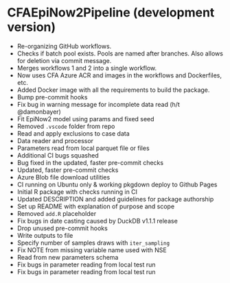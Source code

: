 # CFAEpiNow2Pipeline (development version)

* Re-organizing GitHub workflows.
* Checks if batch pool exists. Pools are named after branches. Also allows for deletion via commit message.
* Merges workflows 1 and 2 into a single workflow.
* Now uses CFA Azure ACR and images in the workflows and Dockerfiles, etc.
* Added Docker image with all the requirements to build the package.
* Bump pre-commit hooks
* Fix bug in warning message for incomplete data read (h/t @damonbayer)
* Fit EpiNow2 model using params and fixed seed
* Removed `.vscode` folder from repo
* Read and apply exclusions to case data
* Data reader and processor
* Parameters read from local parquet file or files
* Additional CI bugs squashed
* Bug fixed in the updated, faster pre-commit checks
* Updated, faster pre-commit checks
* Azure Blob file download utilities
* CI running on Ubuntu only & working pkgdown deploy to Github Pages
* Initial R package with checks running in CI
* Updated DESCRIPTION and added guidelines for package authorship
* Set up README with explanation of purpose and scope
* Removed `add.R` placeholder
* Fix bugs in date casting caused by DuckDB v1.1.1 release
* Drop unused pre-commit hooks
* Write outputs to file
* Specify number of samples draws with `iter_sampling`
* Fix NOTE from missing variable name used with NSE
* Read from new parameters schema
* Fix bugs in parameter reading from local test run
* Fix bugs in parameter reading from local test run
